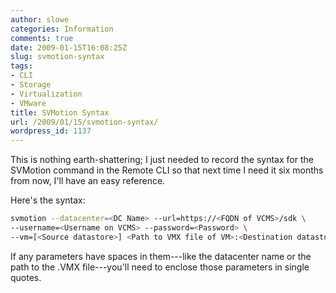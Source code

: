 ```yaml
---
author: slowe
categories: Information
comments: true
date: 2009-01-15T16:08:25Z
slug: svmotion-syntax
tags:
- CLI
- Storage
- Virtualization
- VMware
title: SVMotion Syntax
url: /2009/01/15/svmotion-syntax/
wordpress_id: 1137
---
```


This is nothing earth-shattering; I just needed to record the syntax for the SVMotion command in the Remote CLI so that next time I need it six months from now, I'll have an easy reference.

Here's the syntax:

```bash
svmotion --datacenter=<DC Name> --url=https://<FQDN of VCMS>/sdk \
--username=<Username on VCMS> --password=<Password> \
--vm=[<Source datastore>] <Path to VMX file of VM>:<Destination datastore>
```

If any parameters have spaces in them---like the datacenter name or the path to the .VMX file---you'll need to enclose those parameters in single quotes.
